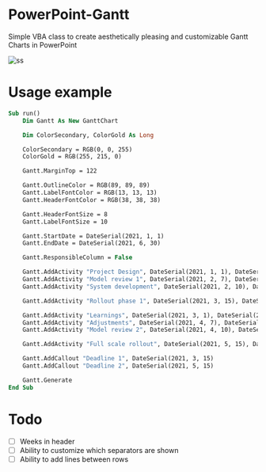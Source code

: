 # PowerPoint-Gantt
Simple VBA class to create aesthetically pleasing and customizable Gantt Charts in PowerPoint

![ss](https://user-images.githubusercontent.com/5026737/104786585-9c58c280-578d-11eb-8728-88ed64212177.png)
# Usage example
```vb
Sub run()
    Dim Gantt As New GanttChart

    Dim ColorSecondary, ColorGold As Long

    ColorSecondary = RGB(0, 0, 255)
    ColorGold = RGB(255, 215, 0)

    Gantt.MarginTop = 122

    Gantt.OutlineColor = RGB(89, 89, 89)
    Gantt.LabelFontColor = RGB(13, 13, 13)
    Gantt.HeaderFontColor = RGB(38, 38, 38)

    Gantt.HeaderFontSize = 8
    Gantt.LabelFontSize = 10

    Gantt.StartDate = DateSerial(2021, 1, 1)
    Gantt.EndDate = DateSerial(2021, 6, 30)

    Gantt.ResponsibleColumn = False

    Gantt.AddActivity "Project Design", DateSerial(2021, 1, 1), DateSerial(2021, 2, 15), "", ColorSecondary
    Gantt.AddActivity "Model review 1", DateSerial(2021, 2, 7), DateSerial(2021, 2, 22), "", ColorSecondary
    Gantt.AddActivity "System development", DateSerial(2021, 2, 10), DateSerial(2021, 3, 15), "", ColorSecondary

    Gantt.AddActivity "Rollout phase 1", DateSerial(2021, 3, 15), DateSerial(2021, 3, 31), "", ColorGold

    Gantt.AddActivity "Learnings", DateSerial(2021, 3, 1), DateSerial(2021, 4, 15), "", ColorSecondary
    Gantt.AddActivity "Adjustments", DateSerial(2021, 4, 7), DateSerial(2021, 4, 22), "", ColorSecondary
    Gantt.AddActivity "Model review 2", DateSerial(2021, 4, 10), DateSerial(2021, 5, 15), "", ColorSecondary

    Gantt.AddActivity "Full scale rollout", DateSerial(2021, 5, 15), DateSerial(2021, 5, 31), "", ColorGold

    Gantt.AddCallout "Deadline 1", DateSerial(2021, 3, 15)
    Gantt.AddCallout "Deadline 2", DateSerial(2021, 5, 15)

    Gantt.Generate
End Sub
```

# Todo
 - [ ] Weeks in header
 - [ ] Ability to customize which separators are shown
 - [ ] Ability to add lines between rows

